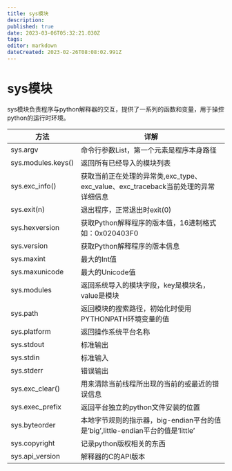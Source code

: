 ```yaml
---
title: sys模块
description: 
published: true
date: 2023-03-06T05:32:21.030Z
tags: 
editor: markdown
dateCreated: 2023-02-26T08:08:02.991Z
---
```


# sys模块

sys模块负责程序与python解释器的交互，提供了一系列的函数和变量，用于操控python的运行时环境。

| 方法               | 详解                                                                                |
| -------------------- | ------------------------------------------------------------------------------------- |
| sys.argv           | 命令行参数List，第一个元素是程序本身路径                                            |
| sys.modules.keys() | 返回所有已经导入的模块列表                                                          |
| sys.exc_info()     | 获取当前正在处理的异常类,exc_type、exc_value、exc_traceback当前处理的异常详细信息   |
| sys.exit(n)        | 退出程序，正常退出时exit(0)                                                         |
| sys.hexversion     | 获取Python解释程序的版本值，16进制格式如：0x020403F0                                |
| sys.version        | 获取Python解释程序的版本信息                                                        |
| sys.maxint         | 最大的Int值                                                                         |
| sys.maxunicode     | 最大的Unicode值                                                                     |
| sys.modules        | 返回系统导入的模块字段，key是模块名，value是模块                                    |
| sys.path           | 返回模块的搜索路径，初始化时使用PYTHONPATH环境变量的值                              |
| sys.platform       | 返回操作系统平台名称                                                                |
| sys.stdout         | 标准输出                                                                            |
| sys.stdin          | 标准输入                                                                            |
| sys.stderr         | 错误输出                                                                            |
| sys.exc_clear()    | 用来清除当前线程所出现的当前的或最近的错误信息                                      |
| sys.exec_prefix    | 返回平台独立的python文件安装的位置                                                  |
| sys.byteorder      | 本地字节规则的指示器，big-endian平台的值是’big’,little-endian平台的值是’little’ |
| sys.copyright      | 记录python版权相关的东西                                                            |
| sys.api_version    | 解释器的C的API版本                                                                  |